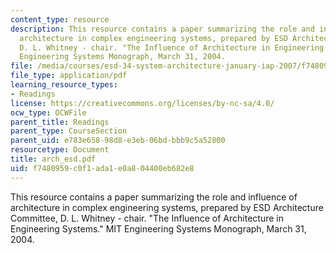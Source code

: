 ```yaml
---
content_type: resource
description: This resource contains a paper summarizing the role and influence of
  architecture in complex engineering systems, prepared by ESD Architecture Committee,
  D. L. Whitney - chair. "The Influence of Architecture in Engineering Systems." MIT
  Engineering Systems Monograph, March 31, 2004.
file: /media/courses/esd-34-system-architecture-january-iap-2007/f7480959c0f1ada1e0a804400eb682e8_arch_esd.pdf
file_type: application/pdf
learning_resource_types:
- Readings
license: https://creativecommons.org/licenses/by-nc-sa/4.0/
ocw_type: OCWFile
parent_title: Readings
parent_type: CourseSection
parent_uid: e783e658-98d8-e3eb-06bd-bbb9c5a52800
resourcetype: Document
title: arch_esd.pdf
uid: f7480959-c0f1-ada1-e0a8-04400eb682e8
---
```

This resource contains a paper summarizing the role and influence of architecture in complex engineering systems, prepared by ESD Architecture Committee, D. L. Whitney - chair. "The Influence of Architecture in Engineering Systems." MIT Engineering Systems Monograph, March 31, 2004.